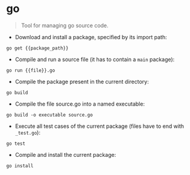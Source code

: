 # go

> Tool for managing go source code.

- Download and install a package, specified by its import path:

`go get {{package_path}}`

- Compile and run a source file (it has to contain a `main` package):

`go run {{file}}.go`

- Compile the package present in the current directory:

`go build`

- Compile the file source.go into a named executable:

`go build -o executable source.go`

- Execute all test cases of the current package (files have to end with `_test.go`):

`go test`

- Compile and install the current package:

`go install`
